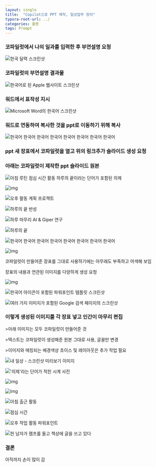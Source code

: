 ```yaml
---
layout: single
title:  "Copilot으로 PPT 제작, 일상업무 정리"
typora-root-url: ../
categories: 활용
tags: Prompt
---
```






### 코파일럿에서 나의 일과를 입력한 후 부연설명 요청



![한국 달력 스크린샷](https://tribe-s3-production.imgix.net/S6ruwmTg3qHkzWXAdOVwZ?auto=compress,format&dl)









### 코파일럿의 부연설명 결과물



![한국어로 된 Apple 웹사이트 스크린샷](https://tribe-s3-production.imgix.net/c1s46RPbtm09RUzfhk8js?auto=compress,format&dl)







### 워드에서 표작성 지시

![Microsoft Word의 한국어 스크린샷](https://tribe-s3-production.imgix.net/SWL9UUfT2TWu9Sl0ncoFF?auto=compress,format&dl)







### 워드로 연동하여 복사한 것을 ppt로 이동하기 위해 복사



![한국어 한국어 한국어 한국어 한국어 한국어 한국어 한국어](https://tribe-s3-production.imgix.net/rOGNeBqvp1rPGovCXjMWM?auto=compress,format&dl)





### ppt 새 장표에서 코파일럿을 열고 위의 링크추가 슬라이드 생성 요청



### 아래는 코파일럿이 제작한 ppt 슬라이드 원본

![아침 루틴 점심 시간 활동 하루의 끝이라는 단어가 포함된 의제](https://tribe-s3-production.imgix.net/qipP4nsgQCUwy3bUYwMnb?auto=compress,format&dl)









![img](https://tribe-s3-production.imgix.net/gvIzQmzfGqd1G2SIAbJtB?auto=compress,format&dl)



![오후 활동 계획 프로젝트](https://tribe-s3-production.imgix.net/TcmU9nsVl1wrIETRRN5EL?auto=compress,format&dl)











![하루의 끝 반성](https://tribe-s3-production.imgix.net/Nl4JkNnyPSK2MNhZGaMjh?auto=compress,format&dl)











![하루 마무리 AI & Giper 연구](https://tribe-s3-production.imgix.net/8o6WQj0QMhLPOlIvhTlCY?auto=compress,format&dl)











![하루의 끝](https://tribe-s3-production.imgix.net/1DOixdL3Fu4zPgND5xrJz?auto=compress,format&dl)











![한국어 한국어 한국어 한국어 한국어 한국어 한국어 한국어](https://tribe-s3-production.imgix.net/cdcP92vPgWAkipqhAM5ng?auto=compress,format&dl)







![img](https://tribe-s3-production.imgix.net/JVTvq4wYC3H3Xcf0s6Gvs?auto=compress,format&dl)



코파일럿이 만들어준 장표를 그대로 사용하기에는 아무래도 부족하고 어색해 보임

장표의 내용과 연관된 이미지를 다양하게 생성 요청





![img](https://tribe-s3-production.imgix.net/6B71YSDjMK6spcRk82mOr?auto=compress,format&dl)



![한국어 아이콘이 포함된 파워포인트 템플릿 스크린샷](https://tribe-s3-production.imgix.net/nDq9aIs4oJi3d1KDWWGDH?auto=compress,format&dl)









![여러 가지 이미지가 포함된 Google 검색 페이지의 스크린샷](https://tribe-s3-production.imgix.net/xI7r0Fa8SwMafprv5LwPs?auto=compress,format&dl)









### 이렇게 생성된 이미지를 각 장표 넣고 인간이 마무리 편집

\>아래 이미지는 모두 코파일럿이 만들어준 것

\>텍스트는 코파일럿이 생성해준 원본 그대로 사용, 글꼴만 변경

\>이미지와 매칭되는 배경색상 초이스 및 레이아웃은 추가 작업 필요



![내 일상 - 스크린샷 미리보기 이미지](https://tribe-s3-production.imgix.net/5a0xkwdiD9O9Znj0YeVvQ?auto=compress,format&dl)











!['의제'라는 단어가 적힌 시계 사진](https://tribe-s3-production.imgix.net/ZfEHWGgK8nSJrcTayT6Dm?auto=compress,format&dl)









![img](https://tribe-s3-production.imgix.net/daKoCNiLGps2zn4X7kK2x?auto=compress,format&dl)

![img](https://tribe-s3-production.imgix.net/FHKVTfTgLQuiKYn7RtWNV?auto=compress,format&dl)

![아침 출근 활동](https://tribe-s3-production.imgix.net/tPqdcmW9w4sqHyKXy7O9M?auto=compress,format&dl)









![점심 시간](https://tribe-s3-production.imgix.net/5C17MI7N5RCr02QEjW2cM?auto=compress,format&dl)









![오후 작업 활동 파워포인트](https://tribe-s3-production.imgix.net/mKGmgbHt207bMma8L9KfC?auto=compress,format&dl)







![한 남자가 램프를 들고 책상에 글을 쓰고 있다](https://tribe-s3-production.imgix.net/T03ALR8rcOU3yaBI3Fpbn?auto=compress,format&dl)



### 결론 

아직까지 손이 많이 감
